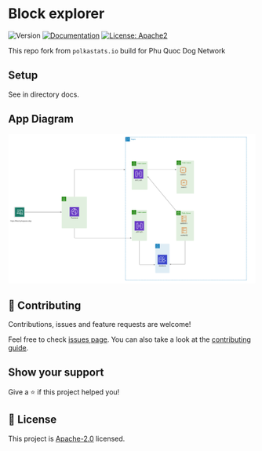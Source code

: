 # Block explorer
![Version](https://img.shields.io/badge/version-1.0.0-blue.svg?cacheSeconds=2592000)
[![Documentation](https://img.shields.io/badge/documentation-yes-brightgreen.svg)](https://docs.phuquoc.dog)
[![License: Apache2](https://img.shields.io/badge/License-GNU-yellow.svg)](LICENSE)

This repo fork from `polkastats.io` build for Phu Quoc Dog Network

## Setup

See in directory docs.

## App Diagram

![Block explorer Phu Quoc Dog](./docs/lucid.app/diagram.png)


## 🤝 Contributing

Contributions, issues and feature requests are welcome!

Feel free to check [issues page](https://github.com/phuquocdog/block-explorer/issues). You can also take a look at the [contributing guide](CODE_OF_CONDUCT.md).

## Show your support

Give a ⭐️ if this project helped you!

## 📝 License

This project is [Apache-2.0](/LICENSE) licensed.
